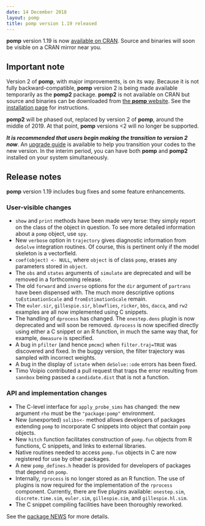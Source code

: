 ```yaml
---
date: 14 December 2018
layout: pomp
title: pomp version 1.19 released
---
```


**pomp** version 1.19 is now [available on CRAN](https://cran.r-project.org/package=pomp).
Source and binaries will soon be visible on a CRAN mirror near you.

## Important note

Version 2 of **pomp**, with major improvements, is on its way.
Because it is not fully backward-compatible, **pomp** version 2 is being made available temporarily as the **pomp2** package.
**pomp2** is not available on CRAN but source and binaries can be downloaded from [the **pomp** website](https://kingaa.github.io/pomp/).
See the [installation page](https://kingaa.github.io/pomp/install.html) for instructions.

**pomp2** will be phased out, replaced by version 2 of **pomp**, around the middle of 2019.
At that point, **pomp** versions <2 will no longer be supported.

***It is recommended that users begin making the transition to version 2 now***.
An [upgrade guide](https://kingaa.github.io/pomp/vignettes/upgrade_guide.html) is available to help you transition your codes to the new version.
In the interim period, you can have both **pomp** and **pomp2** installed on your system simultaneously.

## Release notes

**pomp** version 1.19 includes bug fixes and some feature enhancements.

### User-visible changes

- `show` and `print` methods have been made very terse:
they simply report on the class of the object in question.
To see more detailed information about a `pomp` object, use `spy`.
- New `verbose` option in `trajectory` gives diagnostic information from `deSolve` integration routines.
Of course, this is pertinent only if the model skeleton is a vectorfield.
- `coef(object) <- NULL`, where `object` is of class `pomp`, erases any parameters stored in `object`.
- The `obs` and `states` arguments of `simulate` are deprecated and will be removed in a forthcoming release.
- The old `forward` and `inverse` options for the `dir` argument of `partrans` have been dispensed with.
The much more descriptive options `toEstimationScale` and `fromEstimationScale` remain.
- The `euler.sir`, `gillespie.sir`, `blowflies`, `ricker`, `bbs`, `dacca`, and `rw2` examples are all now implemented using C snippets.
- The handling of `dprocess` has changed.
The `onestep.dens` plugin is now deprecated and will soon be removed.
`dprocess` is now specified directly using either a C snippet or an R function, in much the same way that, for example, `dmeasure` is specified.
- A bug in `pfilter` (and hence `pmcmc`) when `filter.traj=TRUE` was discovered and fixed.
In the buggy version, the filter trajectory was sampled with incorrect weights.
- A bug in the display of `istate` when `deSolve::ode` errors has been fixed.
- Timo Voipio contributed a pull request that traps the error resulting from `sannbox` being passed a `candidate.dist` that is not a function.

### API and implementation changes

- The C-level interface for `apply_probe_sims` has changed:
the new argument `rho` must be the `"package:pomp"` environment.
- New (unexported) `solibs<-` method allows developers of packages extending `pomp` to incorporate C snippets into object that contain `pomp` objects.
- New `hitch` function facilitates construction of `pomp.fun` objects from R functions, C snippets, and links to external libraries.
- Native routines needed to access `pomp.fun` objects in C are now registered for use by other packages.
- A new `pomp_defines.h` header is provided for developers of packages that depend on `pomp`.
- Internally, `rprocess` is no longer stored as an R function.
The use of plugins is now required for the implementation of the `rprocess` component.
Currently, there are five plugins available:
`onestep.sim`, `discrete.time.sim`, `euler.sim`, `gillespie.sim`, and `gillespie.hl.sim`.
- The C snippet compiling facilities have been thoroughly reworked.

See the [package NEWS](https://kingaa.github.io/pomp/NEWS/) for more details.

